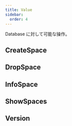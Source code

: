 ```yaml
---
title: Value
sidebar:
  order: 4
---
```


Database に対して可能な操作。

## CreateSpace

## DropSpace

## InfoSpace

## ShowSpaces

## Version
